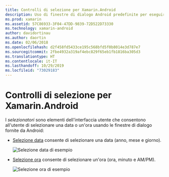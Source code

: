 ```yaml
---
title: Controlli di selezione per Xamarin.Android
description: Uso di finestre di dialogo Android predefinite per eseguire query sull'utente per la data e l'ora
ms.prod: xamarin
ms.assetid: 57C86933-3F04-47DD-9839-72D522D73330
ms.technology: xamarin-android
author: davidortinau
ms.author: daortin
ms.date: 02/06/2018
ms.openlocfilehash: d2f458fd5433ce195c568bfd5f0b8014e3d787e7
ms.sourcegitcommit: 2fbe4932a319af4ebc829f65eb1fb1816ba305d3
ms.translationtype: HT
ms.contentlocale: it-IT
ms.lasthandoff: 10/29/2019
ms.locfileid: "73029183"
---
```

# <a name="picker-controls-for-xamarinandroid"></a>Controlli di selezione per Xamarin.Android

I *selezionatori* sono elementi dell'interfaccia utente che consentono all'utente di selezionare una data o un'ora usando le finestre di dialogo fornite da Android:

- [Selezione data](~/android/user-interface/controls/pickers/date-picker.md) consente di selezionare una data (anno, mese e giorno).

    ![Selezione data di esempio](images/date-picker.png)

- [Selezione ora](~/android/user-interface/controls/pickers/time-picker.md) consente di selezionare un'ora (ora, minuto e AM/PM).

    ![Selezione ora di esempio](images/time-picker.png)
